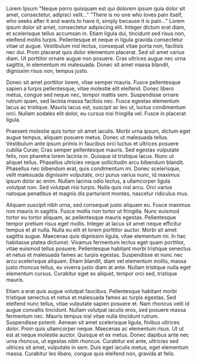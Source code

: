 Lorem Ipsum
"Neque porro quisquam est qui dolorem ipsum quia dolor sit amet, consectetur, adipisci velit..."
"There is no one who loves pain itself, who seeks after it and wants to have it, simply because it is pain..."
Lorem ipsum dolor sit amet, consectetur adipiscing elit. Integer dictum erat diam, et scelerisque tellus accumsan in. Etiam ligula dui, tincidunt sed risus non, eleifend mollis turpis. Pellentesque et neque in ligula gravida consectetur vitae ut augue. Vestibulum nisl lectus, consequat vitae porta non, facilisis nec dui. Proin placerat quis dolor elementum placerat. Sed sit amet varius diam. Ut porttitor ornare augue non posuere. Cras ultrices augue nec urna sagittis, in elementum mi malesuada. Donec sit amet massa blandit, dignissim risus non, tempus justo.

Donec sit amet porttitor lorem, vitae semper mauris. Fusce pellentesque sapien a turpis pellentesque, vitae molestie elit eleifend. Donec libero metus, congue sed neque nec, tempor mattis sem. Suspendisse ornare rutrum quam, sed lacinia massa facilisis nec. Fusce egestas elementum lacus ac tristique. Mauris lacus est, suscipit ac leo ut, luctus condimentum orci. Nullam sodales elit dolor, eu cursus nisi fringilla vel. Fusce in placerat ligula.

Praesent molestie quis tortor sit amet iaculis. Morbi urna ipsum, dictum eget augue tempus, aliquam posuere metus. Donec ut malesuada tellus. Vestibulum ante ipsum primis in faucibus orci luctus et ultrices posuere cubilia Curae; Cras semper pellentesque mauris. Sed egestas vulputate felis, non pharetra lorem lacinia in. Quisque id tristique lacus. Nunc ut aliquet tellus. Phasellus ultricies neque sollicitudin arcu bibendum blandit. Phasellus nec bibendum erat, quis condimentum mi. Donec scelerisque, velit malesuada dignissim vulputate, orci purus varius nunc, id maximus ipsum dolor ac enim. Nullam lacinia odio lectus, a ullamcorper ligula volutpat non. Sed volutpat nisi turpis. Nulla quis nisl arcu. Orci varius natoque penatibus et magnis dis parturient montes, nascetur ridiculus mus.

Aliquam suscipit nibh urna, sed consequat justo aliquam eu. Fusce maximus non mauris in sagittis. Fusce mollis non tortor ut fringilla. Nunc euismod tortor eu tortor aliquam, ac pellentesque mauris egestas. Pellentesque tempor pretium risus eget mollis. Integer at lacus sit amet neque efficitur tempus et at nulla. Nulla eu elit et lorem porttitor auctor. Morbi sit amet sagittis augue. Maecenas quis dignissim ligula, vitae elementum mi. In hac habitasse platea dictumst. Vivamus fermentum lectus eget quam porttitor, vitae euismod tellus posuere. Pellentesque habitant morbi tristique senectus et netus et malesuada fames ac turpis egestas. Suspendisse et nunc nec arcu scelerisque aliquam. Etiam blandit, diam vel elementum mollis, massa justo rhoncus tellus, eu viverra justo diam at ante. Nullam tristique nulla eget elementum cursus. Curabitur eget ex aliquet, tempor orci sed, tristique mauris.

Etiam a erat quis augue volutpat faucibus. Pellentesque habitant morbi tristique senectus et netus et malesuada fames ac turpis egestas. Sed eleifend nunc tellus, vitae vulputate sapien posuere et. Nam rhoncus velit id augue convallis tincidunt. Nullam volutpat iaculis eros, sed posuere massa fermentum nec. Mauris tempus nisl vitae nulla tincidunt rutrum. Suspendisse potenti. Aenean sit amet scelerisque ligula, finibus ultrices dolor. Proin quis ullamcorper neque. Maecenas ac elementum risus. Ut ut est at neque molestie auctor. Quisque et ex metus. Donec dapibus ante nec urna rhoncus, ut egestas nibh rhoncus. Curabitur est ante, ultricies sed ultrices sit amet, vulputate in sem. Duis eget iaculis metus, eget elementum massa. Curabitur leo libero, congue quis eleifend non, gravida at felis.
